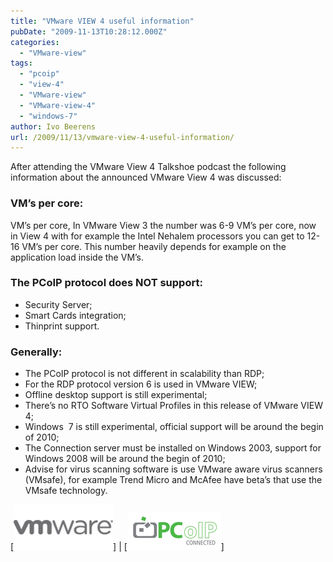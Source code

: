 ```yaml
---
title: "VMware VIEW 4 useful information"
pubDate: "2009-11-13T10:28:12.000Z"
categories: 
  - "VMware-view"
tags: 
  - "pcoip"
  - "view-4"
  - "VMware-view"
  - "VMware-view-4"
  - "windows-7"
author: Ivo Beerens
url: /2009/11/13/vmware-view-4-useful-information/
---
```


After attending the VMware View 4 Talkshoe podcast the following information about the announced VMware View 4 was discussed:
### VM’s per core:

VM’s per core, In VMware View 3 the number was 6-9 VM’s per core, now in View 4 with for example the Intel Nehalem processors you can get to 12-16 VM’s per core. This number heavily depends for example on the application load inside the VM’s.

### The PCoIP protocol does NOT support:
- Security Server;
- Smart Cards integration;
- Thinprint support.

### Generally:
- The PCoIP protocol is not different in scalability than RDP;
- For the RDP protocol version 6 is used in VMware VIEW;
- Offline desktop support is still experimental;
- There’s no RTO Software Virtual Profiles in this release of VMware VIEW 4;
- Windows  7 is still experimental, official support will be around the begin of 2010; 
- The Connection server must be installed on Windows 2003, support for Windows 2008 will be around the begin of 2010;
- Advise for virus scanning software is use VMware aware virus scanners (VMsafe), for example Trend Micro and McAfee have beta’s that use the VMsafe technology.

[![logo](images/logo_thumb.jpg)] | [![PCoIP-150x60](images/PCoIP150x60_thumb.gif)]